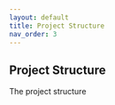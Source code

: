 ```yaml
---
layout: default
title: Project Structure
nav_order: 3
---
```


## Project Structure

The project structure 